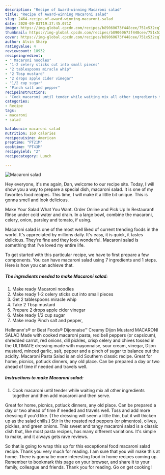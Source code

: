 ```yaml
---
description: "Recipe of Award-winning Macaroni salad"
title: "Recipe of Award-winning Macaroni salad"
slug: 2464-recipe-of-award-winning-macaroni-salad
date: 2020-09-03T19:37:45.071Z
image: https://img-global.cpcdn.com/recipes/b89060673f448cee/751x532cq70/macaroni-salad-recipe-main-photo.jpg
thumbnail: https://img-global.cpcdn.com/recipes/b89060673f448cee/751x532cq70/macaroni-salad-recipe-main-photo.jpg
cover: https://img-global.cpcdn.com/recipes/b89060673f448cee/751x532cq70/macaroni-salad-recipe-main-photo.jpg
author: Alvin Sharp
ratingvalue: 4
reviewcount: 18932
recipeingredient:
- " Macaroni noodles"
- "1-2 celery sticks cut into small pieces"
- "2 tablespoons miracle whip"
- "2 Tbsp mustard"
- "2 drops apple cider vinegar"
- "1/2 cup sugar"
- "Pinch salt and pepper"
recipeinstructions:
- "Cook macaroni until tender while waiting mix all other ingredients together and then add macaroni and then serve."
categories:
- Recipe
tags:
- macaroni
- salad

katakunci: macaroni salad 
nutrition: 160 calories
recipecuisine: American
preptime: "PT21M"
cooktime: "PT43M"
recipeyield: "2"
recipecategory: Lunch

---
```



![Macaroni salad](https://img-global.cpcdn.com/recipes/b89060673f448cee/751x532cq70/macaroni-salad-recipe-main-photo.jpg)

Hey everyone, it's me again, Dan, welcome to our recipe site. Today, I will show you a way to prepare a special dish, macaroni salad. It is one of my favorites food recipes. This time, I will make it a little bit unique. This is gonna smell and look delicious.

Make Your Salad What You Want. Order Online and Pick Up In Restaurant! Rinse under cold water and drain. In a large bowl, combine the macaroni, celery, onion, parsley and tomato, if using.

Macaroni salad is one of the most well liked of current trending foods in the world. It's appreciated by millions daily. It's easy, it is quick, it tastes delicious. They're fine and they look wonderful. Macaroni salad is something that I've loved my entire life.


To get started with this particular recipe, we have to first prepare a few components. You can have macaroni salad using 7 ingredients and 1 steps. Here is how you can achieve that.

<!--inarticleads1-->

##### The ingredients needed to make Macaroni salad:

1. Make ready  Macaroni noodles
1. Make ready 1-2 celery sticks cut into small pieces
1. Get 2 tablespoons miracle whip
1. Take 2 Tbsp mustard
1. Prepare 2 drops apple cider vinegar
1. Make ready 1/2 cup sugar
1. Make ready Pinch salt and pepper,


Hellmann&#39;s® or Best Foods® Dijonnaise™ Creamy Dijon Mustard MACARONI SALAD Made with cooked macaroni pasta, red bell peppers (or capsicum), shredded carrot, red onions, dill pickles, crisp celery and chives tossed in the ULTIMATE dressing made with mayonnaise, sour cream, vinegar, Dijon mustard, minced garlic, salt, pepper and a pinch of sugar to balance out the acidity. Macaroni Pasta Salad is an old Southern classic recipe. Great for home, picnics, potluck dinners, any old place. Can be prepared a day or two ahead of time if needed and travels well. 

<!--inarticleads2-->

##### Instructions to make Macaroni salad:

1. Cook macaroni until tender while waiting mix all other ingredients together and then add macaroni and then serve.


Great for home, picnics, potluck dinners, any old place. Can be prepared a day or two ahead of time if needed and travels well. Toss and add more dressing if you&#39;d like. (The dressing will seem a little thin, but it will thicken up as the salad chills.) Stir in the roasted red peppers (or pimentos), olives, pickles, and green onions. This sweet and tangy macaroni salad is a classic dish that, like most pasta recipes, has many different variations. It&#39;s simple to make, and it always gets rave reviews. 

So that is going to wrap this up for this exceptional food macaroni salad recipe. Thank you very much for reading. I am sure that you will make this at home. There is gonna be more interesting food in home recipes coming up. Remember to bookmark this page on your browser, and share it to your family, colleague and friends. Thank you for reading. Go on get cooking!
